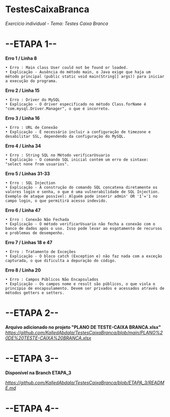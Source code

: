 # TestesCaixaBranca
*Exercício individual - Tema: Testes Caixa Branca*

# --ETAPA 1--
**Erro 1 / Linha 8**

    • Erro : Main class User could not be found or loaded.
    • Explicação - Ausência do método main, o Java exige que haja um método principal (public static void main(String[] args)) para iniciar a execução do programa.

**Erro 2 / Linha 15**

    • Erro : Driver do MySQL
    • Explicação - O driver especificado no método Class.forName é "com.mysql.Driver.Manager", o que é incorreto.

**Erro 3 / Linha 16**

    • Erro : URL de Conexão
    • Explicação - É necessário incluir a configuração de timezone e desabilitar SSL, dependendo da configuração do MySQL.

**Erro 4 / Linha 34**

    • Erro : String SQL no Método verificarUsuario
    • Explicação - O comando SQL inicial contém um erro de sintaxe: "select none from usuarios".

**Erro 5 / Linhas 31-33**

    • Erro : SQL Injection
    • Explicação - A construção do comando SQL concatena diretamente os valores login e senha, o que é uma vulnerabilidade de SQL Injection. Exemplo de ataque possível: Alguém pode inserir admin' OR '1'='1 no campo login, o que permitirá acesso indevido.
    
**Erro 6 / Linha 47**

    • Erro : Conexão Não Fechada
    • Explicação - O método verificarUsuario não fecha a conexão com o banco de dados após o uso. Isso pode levar ao esgotamento de recursos e problemas de desempenho.
    
**Erro 7 / Linhas 18 e 47**

    • Erro : Tratamento de Exceções
    • Explicação - O bloco catch (Exception e) não faz nada com a exceção capturada, o que dificulta a depuração do código.

**Erro 8 / Linha 20**

    • Erro : Campos Públicos Não Encapsulados
    • Explicação - Os campos nome e result são públicos, o que viola o princípio de encapsulamento. Devem ser privados e acessados através de métodos getters e setters.

# --ETAPA 2--

**Arquivo adicionado no projeto "PLANO DE TESTE-CAIXA BRANCA.xlsx"**
*https://github.com/KalledAbdala/TestesCaixaBranca/blob/main/PLANO%20DE%20TESTE-CAIXA%20BRANCA.xlsx*

# --ETAPA 3--

**Disponível na Branch ETAPA_3**

*https://github.com/KalledAbdala/TestesCaixaBranca/blob/ETAPA_3/README.md*

# --ETAPA 4--

